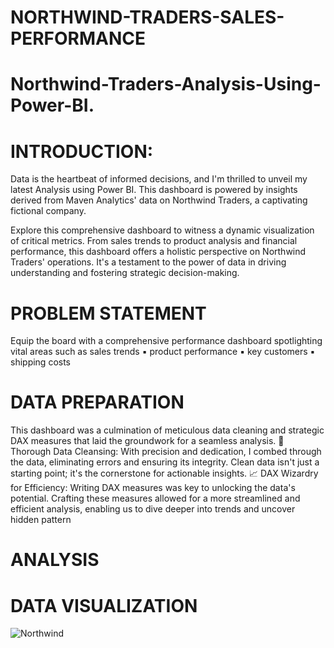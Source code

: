 # NORTHWIND-TRADERS-SALES-PERFORMANCE
# Northwind-Traders-Analysis-Using-Power-BI.
 # INTRODUCTION: 
  Data is the heartbeat of informed decisions, and I'm thrilled to unveil my latest Analysis using Power BI. This dashboard is powered by insights derived from Maven Analytics' data on Northwind Traders, a captivating fictional company.

Explore this comprehensive dashboard to witness a dynamic visualization of critical metrics. From sales trends to product analysis and financial performance, this dashboard offers a holistic perspective on Northwind Traders' operations. It's a testament to the power of data in driving understanding and fostering strategic decision-making.
# PROBLEM STATEMENT
 Equip the board with a comprehensive performance dashboard spotlighting vital areas  such as
sales trends
▪︎ product performance
▪︎ key customers
▪︎ shipping costs
# DATA PREPARATION
 This dashboard was a culmination of meticulous data cleaning and strategic DAX measures that laid the groundwork for a seamless analysis.
🧹 Thorough Data Cleansing: With precision and dedication, I combed through the data, eliminating errors and ensuring its integrity. Clean data isn't just a starting point; it's the cornerstone for actionable insights.
📈 DAX Wizardry for Efficiency: Writing DAX measures was key to unlocking the data's potential. Crafting these measures allowed for a more streamlined and efficient analysis, enabling us to dive deeper into trends and uncover hidden pattern
# ANALYSIS

# DATA VISUALIZATION
![Northwind](https://github.com/EmmanuelVitus/Northwind-Traders-Analysis-Using-Power-BI./assets/151396803/ffd85ace-8617-47b4-9ba5-f585abb10df1)


  






 
